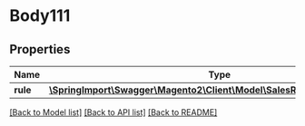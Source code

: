 # Body111

## Properties
Name | Type | Description | Notes
------------ | ------------- | ------------- | -------------
**rule** | [**\SpringImport\Swagger\Magento2\Client\Model\SalesRuleDataRuleInterface**](SalesRuleDataRuleInterface.md) |  | 

[[Back to Model list]](../README.md#documentation-for-models) [[Back to API list]](../README.md#documentation-for-api-endpoints) [[Back to README]](../README.md)


